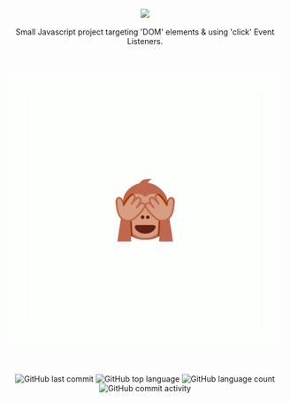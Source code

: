 
  

<div align="center">
  
  ![](https://github.com/cba0311/NoEvil/blob/master/assets/NoEvil-banner.png)
  
</p>
<p align="center">
  Small Javascript project targeting 'DOM' elements & using 'click' Event Listeners.
</p> 

 &nbsp;

<p align="center">
  <img src="https://github.com/cba0311/No-Evil/blob/master/assets/No-Evil.gif"<img>
</p> 

<div align="center">
  
  &nbsp;

![GitHub last commit](https://img.shields.io/github/last-commit/cba0311/No-Evil?style=flat-square)
![GitHub top language](https://img.shields.io/github/languages/top/cba0311/No-Evil?style=flat-square)
![GitHub language count](https://img.shields.io/github/languages/count/cba0311/No-Evil?style=flat-square)
![GitHub commit activity](https://img.shields.io/github/commit-activity/w/cba0311/No-Evil?style=flat-square)

</div>
